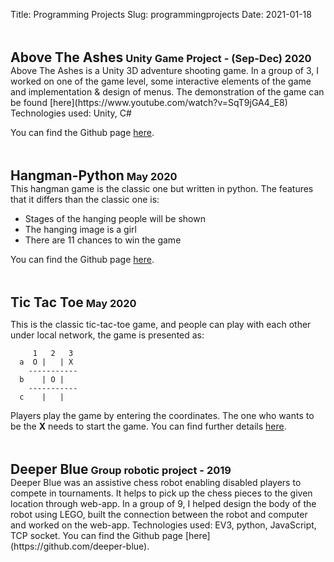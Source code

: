 Title: Programming Projects
Slug: programmingprojects
Date: 2021-01-18


<div style="clear: both">
    <br />
    <br />
    <h2 style="display: inline">Above The Ashes</h2>
    <h3 style="display: inline">Unity Game Project - (Sep-Dec) 2020</h3>
</div>
Above The Ashes is a Unity 3D adventure shooting game. In a group of 3, I worked on one of the game level, some interactive elements of the game and implementation & design of menus. The demonstration of the game can be found [here](https://www.youtube.com/watch?v=SqT9jGA4_E8) Technologies used: Unity, C#  

You can find the Github page [here](https://github.com/CWJWANJING/MGD_Game).


<div style="clear: both">
    <br />
    <br />
    <h2 style="display: inline">Hangman-Python</h2>
    <h3 style="display: inline">   May 2020</h3>
</div>
This hangman game is the classic one but written in python. The features that it differs than the classic one is:  

* Stages of the hanging people will be shown
* The hanging image is a girl
* There are 11 chances to win the game   

You can find the Github page [here](https://github.com/CWJWANJING/hangman-python).


<div style="clear: both">
    <br />
    <br />
    <h2 style="display: inline">Tic Tac Toe</h2>
    <h3 style="display: inline">   May 2020</h3>
</div>

This is the classic tic-tac-toe game, and people can play with each other under local network, the game is presented as:

```text
     1   2   3
  a  O |   | X
    -----------
  b    | O |
    -----------
  c    |   |
```

Players play the game by entering the coordinates. The one who wants to be the **X** needs to start the game. You can find further details [here](https://github.com/CWJWANJING/tic-tac-toe).



<div style="clear: both">
    <br />
    <br />
    <h2 style="display: inline">Deeper Blue</h2>
    <h3 style="display: inline">  Group robotic project - 2019</h3>
</div>
Deeper Blue was an assistive chess robot enabling disabled players to compete in tournaments. It helps to pick up the chess pieces to the given location through web-app. In a group of 9, I helped design the body of the robot using LEGO, built the connection between the robot and computer and worked on the web-app. Technologies used: EV3, python, JavaScript, TCP socket. You can find the Github page [here](https://github.com/deeper-blue).
